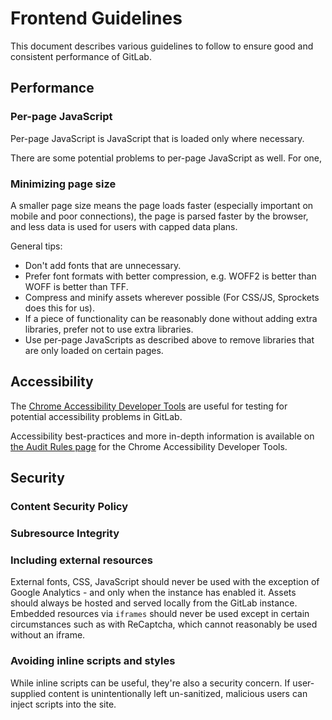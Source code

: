 # Frontend Guidelines

This document describes various guidelines to follow to ensure good and
consistent performance of GitLab.

## Performance

### Per-page JavaScript

Per-page JavaScript is JavaScript that is loaded only where necessary.

There are some potential problems to per-page JavaScript as well. For one,

### Minimizing page size

A smaller page size means the page loads faster (especially important on mobile
and poor connections), the page is parsed faster by the browser, and less data is used for
users with capped data plans.

General tips:

- Don't add fonts that are unnecessary.
- Prefer font formats with better compression, e.g. WOFF2 is better than WOFF is better than TFF.
- Compress and minify assets wherever possible (For CSS/JS, Sprockets does this for us).
- If a piece of functionality can be reasonably done without adding extra libraries, prefer not to use extra libraries.
- Use per-page JavaScripts as described above to remove libraries that are only loaded on certain pages.

## Accessibility

The [Chrome Accessibility Developer Tools][chrome-accessibility-developer-tools]
are useful for testing for potential accessibility problems in GitLab.

Accessibility best-practices and more in-depth information is available on
[the Audit Rules page][audit-rules] for the Chrome Accessibility Developer Tools.

## Security

### Content Security Policy



### Subresource Integrity



### Including external resources

External fonts, CSS, JavaScript should never be used with the exception of
Google Analytics - and only when the instance has enabled it. Assets should
always be hosted and served locally from the GitLab instance. Embedded resources
via `iframes` should never be used except in certain circumstances such as with
ReCaptcha, which cannot reasonably be used without an iframe.

### Avoiding inline scripts and styles

While inline scripts can be useful, they're also a security concern. If
user-supplied content is unintentionally left un-sanitized, malicious users can
inject scripts into the site.

[chrome-accessibility-developer-tools]: https://github.com/GoogleChrome/accessibility-developer-tools
[audit-rules]: https://github.com/GoogleChrome/accessibility-developer-tools/wiki/Audit-Rules

